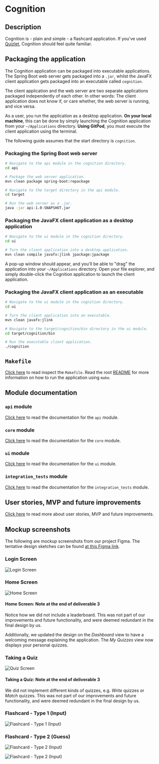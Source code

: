 # Cognition

## Description

Cognition is - plain and simple - a flashcard application. If you've used [Quizlet](https://quizlet.com/), Cognition
should feel quite familiar.

## Packaging the application

The Cognition application can be packaged into executable applications. The Spring Boot web server gets packaged into a `.jar`, whilst the JavaFX client application gets packaged into an executable called `cognition`.

The client application and the web server are two separate applications packaged independently of each other. In other words: The client application does not know if, or care whether, the web server is running, and vice versa.

As a user, you run the application as a desktop application. **On your local machine**, this can be done by simply launching the Cognition application from your `~/Applications` directory. **Using GitPod**, you must execute the client application using the terminal.

The following guide assumes that the start directory is `cognition`.

### Packaging the Spring Boot web server

```sh
# Navigate to the api module in the cognition directory.
cd api

# Package the web server application.
mvn clean package spring-boot:repackage

# Navigate to the target directory in the api module.
cd target

# Run the web server as a .jar.
java -jar api-1.0-SNAPSHOT.jar
```

### Packaging the JavaFX client application **as a desktop application**

```sh
# Navigate to the ui module in the cognition directory.
cd ui

# Turn the client application into a desktop application.
mvn clean compile javafx:jlink jpackage:jpackage
```

A pop-up window should appear, and you'll be able to "drag" the application into your `~/Applications` directory. Open your file explorer, and simply double-click the Cognition application to launch the client application.

### Packaging the JavaFX client application **as an executable**

```sh
# Navigate to the ui module in the cognition directory.
cd ui

# Turn the client application into an executable.
mvn clean javafx:jlink

# Navigate to the target/cognition/bin directory in the ui module.
cd target/cognition/bin

# Run the executable client application.
./cognition
```

## `Makefile`

[Click here](Makefile) to read inspect the `Makefile`. Read the root [README](../README.md) for more information on how to run the application using `make`.

## Module documentation

### `api` module

[Click here](./api) to read the documentation for the `api` module.

### `core` module

[Click here](./core) to read the documentation for the `core` module.

### `ui` module

[Click here](./ui) to read the documentation for the `ui` module.

### `integration_tests` module

[Click here](./integration_tests) to read the documentation for the `integration_tests` module.

## User stories, MVP and future improvements

[Click here](../USER_STORIES.md) to read more about user stories, MVP and future improvements.

## Mockup screenshots

The following are mockup screenshots from our project Figma. The tentative design sketches can be
found [at this Figma link](https://www.figma.com/file/dlrynKyn3KHJIdElsM12CB/Cognition-Design?node-id=0%3A1).

### Login Screen

![Login Screen](../docs/release1/img/login_screen.png)

### Home Screen

![Home Screen](../docs/release1/img/home_screen.png)

#### Home Screen: Note at the end of deliverable 3

Notice how we did not include a leaderboard. This was not part of our improvements and future functionality, and were deemed redundant in the final design by us.

Additionally, we updated the design on the _Dashboard_ view to have a welcoming message explaining the application. The _My Quizzes_ view now displays your personal quizzes.

### Taking a Quiz

![Quiz Screen](../docs/release1/img/quiz_screen.png)

#### Taking a Quiz: Note at the end of deliverable 3

We did not implement different kinds of quizzes, e.g. _Write_ quizzes or _Match_ quizzes. This was not part of our improvements and future functionality, and were deemed redundant in the final design by us.

### Flashcard - Type 1 (Input)

![Flashcard - Type 1 (Input)](../docs/release1/img/flashcard_1.png)

### Flashcard - Type 2 (Guess)

![Flashcard - Type 2 (Input)](../docs/release1/img/flashcard_2_1.png)

![Flashcard - Type 2 (Input)](../docs/release1/img/flashcard_2_2.png)
